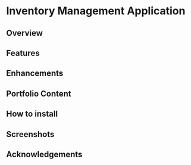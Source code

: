 # Inventory Management Application

## Overview

## Features

## Enhancements

## Portfolio Content

## How to install

## Screenshots

## Acknowledgements
